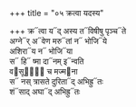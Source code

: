 +++
title = "०५ क्रत्वा यदस्य"

+++
क्र᳓त्वा य᳓द् अस्य त᳓विषीषु पृञ्च᳓ते  
अग्ने᳓र् अ᳓वेण मरु᳓तां न᳓ भोजि᳓ये  
अशिरा᳓य न᳓ भोजि᳓या  
स᳓ हि᳓ ष्मा दा᳓नम् इ᳓न्वति  
व᳓सूनां᳐ च मज्म᳓ना  
स᳓ नस् त्रासते दुरिता᳓द् अभिह्रु᳓तः  
शं᳓साद् अघा᳓द् अभिह्रु᳓तः